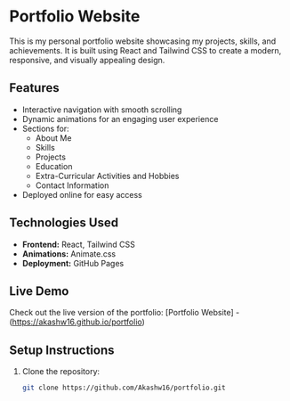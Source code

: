 # Portfolio Website

This is my personal portfolio website showcasing my projects, skills, and achievements. It is built using React and Tailwind CSS to create a modern, responsive, and visually appealing design.

## Features
- Interactive navigation with smooth scrolling
- Dynamic animations for an engaging user experience
- Sections for:
  - About Me
  - Skills
  - Projects
  - Education
  - Extra-Curricular Activities and Hobbies
  - Contact Information
- Deployed online for easy access

## Technologies Used
- **Frontend:** React, Tailwind CSS
- **Animations:** Animate.css
- **Deployment:** GitHub Pages

## Live Demo
Check out the live version of the portfolio: [Portfolio Website] - (https://akashw16.github.io/portfolio)

## Setup Instructions
1. Clone the repository:
   ```bash
   git clone https://github.com/Akashw16/portfolio.git
